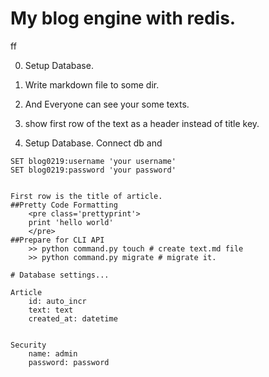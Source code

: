 # My blog engine with redis.
ff


0. Setup Database.
1. Write markdown file to some dir.
2. And Everyone can see your some texts.
3. show first row of the text as a header instead of title key.


0. Setup Database.
Connect db and 
```
SET blog0219:username 'your username'
SET blog0219:password 'your password'


First row is the title of article.
##Pretty Code Formatting
	<pre class='prettyprint'>
	print 'hello world'
	</pre>
##Prepare for CLI API
	>> python command.py touch # create text.md file
	>> python command.py migrate # migrate it.

# Database settings...

Article
	id: auto_incr
	text: text
	created_at: datetime

	
Security
	name: admin
	password: password






